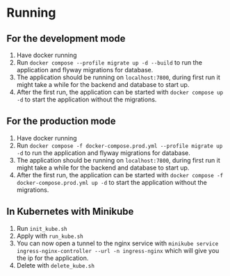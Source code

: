 # Running

## For the development mode

1. Have docker running
2. Run `docker compose --profile migrate up -d --build` to run the application and flyway migrations for database.
3. The application should be running on `localhost:7800`, during first run it might take a while for the backend and database to start up.
4. After the first run, the application can be started with `docker compose up -d` to start the application without the migrations.

## For the production mode

1. Have docker running
2. Run `docker compose -f docker-compose.prod.yml --profile migrate up -d` to run the application and flyway migrations for database.
3. The application should be running on `localhost:7800`, during first run it might take a while for the backend and database to start up.
4. After the first run, the application can be started with `docker compose -f docker-compose.prod.yml up -d` to start the application without the migrations.

## In Kubernetes with Minikube

1. Run `init_kube.sh`
2. Apply with `run_kube.sh`
3. You can now open a tunnel to the nginx service with `minikube service ingress-nginx-controller --url -n ingress-nginx` which will give you the ip for the application.
4. Delete with `delete_kube.sh`

